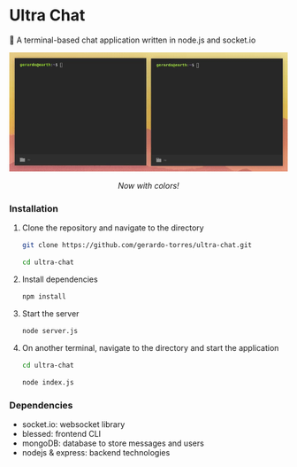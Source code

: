 # Ultra Chat

:speech_balloon: A terminal-based chat application written in node.js and socket.io

<p align="center">
    <img src="assets/ultra-chat.gif"
        alt="Ultra Chat">
</p>

<p align="center">
    <em>Now with colors!</em>
</p>

### Installation
1. Clone the repository and navigate to the directory
    ```bash
    git clone https://github.com/gerardo-torres/ultra-chat.git
    ```
    ```bash
    cd ultra-chat
    ```

2. Install dependencies
    ```bash
    npm install
    ```

3. Start the server
    ```bash
    node server.js
    ```
4. On another terminal, navigate to the directory and start the application
    ```bash
    cd ultra-chat
    ```
    ```bash
    node index.js
    ```

### Dependencies
- socket.io: websocket library
- blessed: frontend CLI
- mongoDB: database to store messages and users
- nodejs & express: backend technologies

